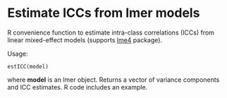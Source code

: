# Estimate ICCs from lmer models
R convenience function to estimate intra-class correlations (ICCs) from linear mixed-effect models (supports [lme4](https://cran.r-project.org/web/packages/lme4/index.html) package).

Usage:

    estICC(model)
  
 where **model** is an lmer object. Returns a vector of variance components and ICC estimates. R code includes an example. 
